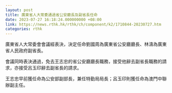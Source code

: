 ```yaml
---
layout: post
title: 廣東省人大常委通過省公安廳長及副省長任命
date: 2023-07-27 16:18:24.000000000 +08:00
link: https://news.rthk.hk/rthk/ch/component/k2/1710844-20230727.htm
categories: rthk
---
```


廣東省人大常委會會議經表決，決定任命劉國周為廣東省公安廳廳長、林濤為廣東省人民政府副省長。

會議同時表決通過，免去王志忠的省公安廳廳長職務，接受他辭去副省長職務的請求，亦接受呂玉印辭去副省長的請求。

王志忠早前獲任命為公安部副部長，兼任特勤局局長；呂玉印則獲任命為澳門中聯辦副主任。
